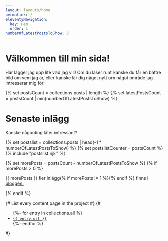 ```yaml
---
layout: layouts/home
permalink: /
eleventyNavigation:
  key: Hem 
  order: 1
numberOfLatestPostsToShow: 3
---
```


# Välkommen till min sida!
Här lägger jag upp lite vad jag vill! Om du läser runt kanske du får en bättre bild om vem jag är, eller kanske lär dig något nytt om något område jag intresserar mig för!

{% set postsCount = collections.posts | length %}
{% set latestPostsCount = postsCount | min(numberOfLatestPostsToShow) %}

# Senaste inlägg
Kanske någonting låter intressant?

{% set postslist = collections.posts | head(-1 * numberOfLatestPostsToShow) %}
{% set postslistCounter = postsCount %}
{% include "postslist.njk" %}

{% set morePosts = postsCount - numberOfLatestPostsToShow %}
{% if morePosts > 0 %}
<p>{{ morePosts }} fler inlägg{% if morePosts != 1 %}{% endif %} finns i <a href="/blog">bloggen.</a></p>
{% endif %}

{# List every content page in the project #}
{#
<ul>
	{%- for entry in collections.all %}
	<li><a href="{{ entry.url }}"><code>{{ entry.url }}</code></a></li>
	{%- endfor %}
</ul>
#}
